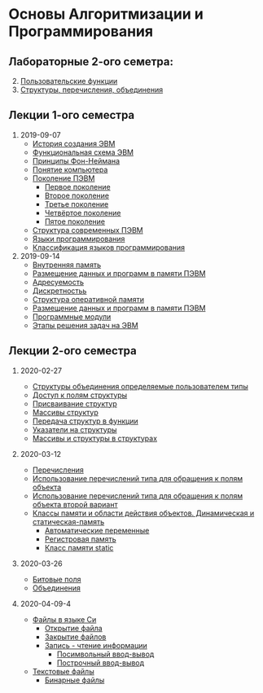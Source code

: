 # Основы Алгоритмизации и Программирования

## Лабораторные 2-ого семетра:
2. [Пользовательские функции](labs/2020-03-13-2/)
3. [Структуры, перечисления, объединения](labs/2020-03-13-3/)

## Лекции 1-ого семестра
1. 2019-09-07
    - [История создания ЭВМ](lectures/2019-09-07-1/#история-создания-эвм)
    - [Функциональная схема ЭВМ](lectures/2019-09-07-1/#функциональная-схема-эвм)
    - [Принципы Фон-Неймана](lectures/2019-09-07-1/#принципы-фон-неймана)
    - [Понятие компьютера](lectures/2019-09-07-1/#понятие-компьютера)
    - [Поколение ПЭВМ](lectures/2019-09-07-1/#поколение-пэвм)
        - [Первое поколение](lectures/2019-09-07-1/#первое-поколение-компьютеры-на-электронных-лампах-194x-1955)
        - [Второе поколение](lectures/2019-09-07-1/#второе-поколение-компьютеры-на-транзисторах-1955-1965)
        - [Третье поколение](lectures/2019-09-07-1/#третье-поколение-компьютеры-на-интегральных-схемах-1965-1980)
        - [Четвёртое поколение](lectures/2019-09-07-1/#четвертое-поколение-компьютеры-на-больших-и-сверхбольших-интегральных-схемах-1980-)
        - [Пятое поколение](lectures/2019-09-07-1/#пятое-поколение)
    - [Cтруктура современных ПЭВМ](lectures/2019-09-07-1/#структура-современных-пэвм)
    - [Языки программирования](lectures/2019-09-07-1/#языки-программирования)
    - [Классификация языков программирования](lectures/2019-09-07-1/#классификация-языков-программирования)
2. 2019-09-14
    - [Внутренняя память](lectures/2019-09-14-2/#внутренняя-память)
    - [Размещение данных и программ в памяти ПЭВМ](lectures/2019-09-14-2/#размещение-данных-и-программ-в-памяти-пэвм)
    - [Адресуемость](lectures/2019-09-14-2/#адресуемость)
    - [Дискретностьь](lectures/2019-09-14-2/#дискретность)
    - [Структура оперативной памяти](lectures/2019-09-14-2/#структура-оперативной-памяти)
    - [Размещение данных и программ в памяти ПЭВМ](lectures/2019-09-14-2/#размещение-данных-и-программ-в-памяти-пэвм-1)
    - [Программные модули](lectures/2019-09-14-2/#программные-модули)
    - [Этапы решения задач на ЭВМ](lectures/2019-09-14-2/#этапы-решения-задач-на-эвм)

## Лекции 2-ого семестра
1. 2020-02-27
    - [Структуры объединения определяемые пользователем типы](lectures/2020-02-27-1/#структуры-объединения-определяемые-пользователем-типы)
    - [Доступ к полям структуры](lectures/2020-02-27-1/#доступ-к-полям-структуры)
    - [Присваивание структур](lectures/2020-02-27-1/#присваивание-структур)
    - [Массивы структур](lectures/2020-02-27-1/#массивы-структур)
    - [Передача структур в функции](lectures/2020-02-27-1/#передача-структур-в-функции)
    - [Указатели на структуры](lectures/2020-02-27-1/#указатели-на-структуры)
    - [Массивы и структуры в структурах](lectures/2020-02-27-1/#массивы-и-структуры-в-структурах)

2. 2020-03-12
    - [Перечисления](lectures/2020-03-12-2/#перечисления)
    - [Использование перечислений типа для обращения к полям объекта](lectures/2020-03-12-2/#использование-перечислений-типа-для-обращения-к-полям-объекта)
    - [Использование перечислений типа для обращения к полям объекта второй вариант](lectures/2020-03-12-2/#использование-перечислений-типа-для-обращения-к-полям-объекта-второй-вариант)
    - [Классы памяти и области действия объектов. Динамическая и статическая-память](lectures/2020-03-12-2/#классы-памяти-и-области-действия-объектов-динамическая-и-статическая-память)
        - [Автоматические переменные](lectures/2020-03-12-2/#автоматические-переменные)
        - [Регистровая память](lectures/2020-03-12-2/#регистровая-память)
        - [Класс памяти static](lectures/2020-03-12-2/#класс-памяти-static)

3. 2020-03-26
    - [Битовые поля](lectures/2020-03-26-3/#битовые-поля)
    - [Объединения](lectures/2020-03-26-3/#объединения)

4. 2020-04-09-4
    - [Файлы в языке Си](lectures/2020-04-09-4/#файлы-в-языке-с)
        - [Открытие файла](lectures/2020-04-09-4/#открытие-файла)
        - [Закрытие файлов](lectures/2020-04-09-4/#закрытие-файла)
        - [Запись - чтение информации](lectures/2020-04-09-4/#запись---чтение-информации)
            - [Посимвольный ввод-вывод](lectures/2020-04-09-4/#посимвольный-ввод-вывод)
            - [Построчный ввод-вывод](lectures/2020-04-09-4/#построчный-ввод-вывод)
    - [Текстовые файлы](lectures/2020-04-09-4/#текстовые-файлы)
        - [Бинарные файлы](lectures/2020-04-09-4/#бинарные-файлы)
